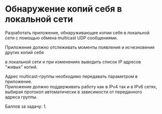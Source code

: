 # Обнаружение копий себя в локальной сети

Разработать приложение, обнаруживающее копии себя в локальной сети с помощью обмена multicast UDP сообщениями.  

Приложение должно отслеживать моменты появления и исчезновения других копий себя  

в локальной сети и при изменениях выводить список IP адресов "живых" копий.

Адрес multicast-группы необходимо передавать параметром в приложение.  
Приложение должно поддерживать работу как в IPv4 так и в IPv6 сетях,  
выбирая протокол автоматически в зависимости от переданного адреса группы.

Баллов за задачу: 1.
